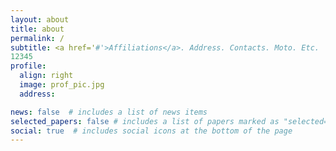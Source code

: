 ```yaml
---
layout: about
title: about
permalink: /
subtitle: <a href='#'>Affiliations</a>. Address. Contacts. Moto. Etc.
12345
profile:
  align: right
  image: prof_pic.jpg
  address:

news: false  # includes a list of news items
selected_papers: false # includes a list of papers marked as "selected={true}"
social: true  # includes social icons at the bottom of the page
---
```


